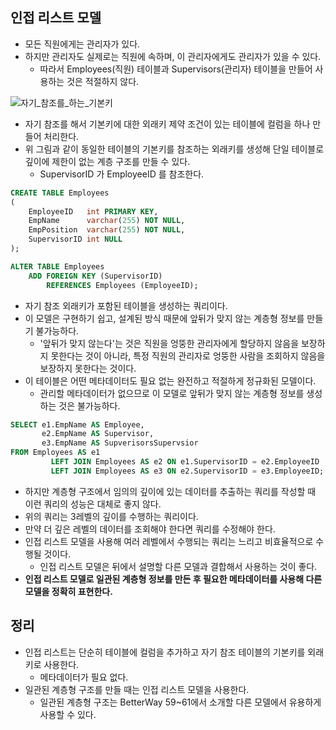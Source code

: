 ## 인접 리스트 모델
- 모든 직원에게는 관리자가 있다.
- 하지만 관리자도 실제로는 직원에 속하며, 이 관리자에게도 관리자가 있을 수 있다.
  - 따라서 Employees(직원) 테이블과 Supervisors(관리자) 테이블을 만들어 사용하는 것은 적절하지 않다.

![자기_참조를_하는_기본키](https://github.com/Evil-Goblin/BookStudy/assets/74400861/0297e679-a41e-4d4a-ae44-2964f821c4c4)
- 자기 참조를 해서 기본키에 대한 외래키 제약 조건이 있는 테이블에 컬럼을 하나 만들어 처리한다.
- 위 그림과 같이 동일한 테이블의 기본키를 참조하는 외래키를 생성해 단일 테이블로 깊이에 제한이 없는 계층 구조를 만들 수 있다.
  - SupervisorID 가 EmployeeID 를 참조한다.

```sql
CREATE TABLE Employees
(
    EmployeeID   int PRIMARY KEY,
    EmpName      varchar(255) NOT NULL,
    EmpPosition  varchar(255) NOT NULL,
    SupervisorID int NULL
);

ALTER TABLE Employees
    ADD FOREIGN KEY (SupervisorID)
        REFERENCES Employees (EmployeeID);
```
- 자기 참조 외래키가 포함된 테이블을 생성하는 쿼리이다.
- 이 모델은 구현하기 쉽고, 설계된 방식 때문에 앞뒤가 맞지 않는 계층형 정보를 만들기 불가능하다.
  - '앞뒤가 맞지 않는다'는 것은 직원을 엉뚱한 관리자에게 할당하지 않음을 보장하지 못한다는 것이 아니라, 특정 직원의 관리자로 엉뚱한 사람을 조회하지 않음을 보장하지 못한다는 것이다.
- 이 테이블은 어떤 메타데이터도 필요 없는 완전하고 적절하게 정규화된 모델이다.
  - 관리할 메타데이터가 없으므로 이 모델로 앞뒤가 맞지 않는 계층형 정보를 생성하는 것은 불가능하다.

```sql
SELECT e1.EmpName AS Employee,
       e2.EmpName AS Supervisor,
       e3.EmpName AS SupverisorsSupervsior
FROM Employees AS e1
         LEFT JOIN Employees AS e2 ON e1.SupervisorID = e2.EmployeeID
         LEFT JOIN Employees AS e3 ON e2.SupervisorID = e3.EmployeeID;
```
- 하지만 계층형 구조에서 임의의 깊이에 있는 데이터를 추출하는 쿼리를 작성할 때 이런 쿼리의 성능은 대체로 좋지 않다.
- 위의 쿼리는 3레벨의 깊이를 수행하는 쿼리이다.
- 만약 더 깊은 레벨의 데이터를 조회해야 한다면 쿼리를 수정해야 한다.
- 인접 리스트 모델을 사용해 여러 레벨에서 수행되는 쿼리는 느리고 비효율적으로 수행될 것이다.
  - 인접 리스트 모델은 뒤에서 설명할 다른 모델과 결합해서 사용하는 것이 좋다.
- **인접 리스트 모델로 일관된 계층형 정보를 만든 후 필요한 메타데이터를 사용해 다른 모델을 정확히 표현한다.**

## 정리
- 인접 리스트는 단순히 테이블에 컬럼을 추가하고 자기 참조 테이블의 기본키를 외래키로 사용한다.
  - 메타데이터가 필요 없다.
- 일관된 계층형 구조를 만들 때는 인접 리스트 모델을 사용한다.
  - 일관된 계층형 구조는 BetterWay 59~61에서 소개할 다른 모델에서 유용하게 사용할 수 있다.
